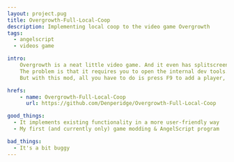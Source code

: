 ```yaml
---
layout: project.pug
title: Overgrowth-Full-Local-Coop
description: Implementing local coop to the video game Overgrowth
tags:
  - angelscript
  - videos game

intro:
    Overgrowth is a neat little video game. And it even has splitscreen multiplayer!
    The problem is that it requires you to open the internal dev tools.
    But with this mod, all you have to do is press F9 to add a player, or F10 to remove one!

hrefs:
    - name: Overgrowth-Full-Local-Coop
      url: https://github.com/Denperidge/Overgrowth-Full-Local-Coop

good_things:
  - It implements existing functionality in a more user-friendly way
  - My first (and currently only) game modding & AngelScript program

bad_things:
  - It's a bit buggy
---
```

